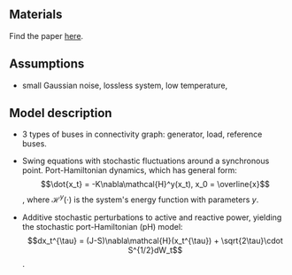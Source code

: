 Materials
---
Find the paper [here](https://arxiv.org/abs/1912.08081).

Assumptions
---
* small Gaussian noise, lossless system, low temperature, 

Model description
---
* 3 types of buses in connectivity graph: generator, load, reference buses.
* Swing equations with stochastic fluctuations around a synchronous point. Port-Hamiltonian dynamics, which has general form:
$$\dot{x_t} = -K\nabla\mathcal{H}^y(x_t), x_0 = \overline{x}$$, where $\mathcal{H}^y(\cdot)$ is the system's energy function with parameters $y$.

* Additive stochastic perturbations to active and reactive power, yielding the stochastic port-Hamiltonian (pH) model:
$$dx_t^{\tau} = (J-S)\nabla\mathcal{H}(x_t^{\tau}) + \sqrt{2\tau}\cdot S^{1/2}dW_t$$.








